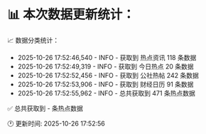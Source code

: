 📊 本次数据更新统计：
==========================

📈 数据分类统计：
- 2025-10-26 17:52:46,540 - INFO - 获取到 热点资讯 118 条数据
- 2025-10-26 17:52:49,319 - INFO - 获取到 今日热点 20 条数据
- 2025-10-26 17:52:52,456 - INFO - 获取到 公社热帖 242 条数据
- 2025-10-26 17:52:53,906 - INFO - 获取到 财经日历 91 条数据
- 2025-10-26 17:52:55,962 - INFO - 总共获取到 471 条热点数据

✅ 总共获取到 - 条热点数据

🕐 更新时间: 2025-10-26 17:52:56

